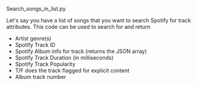 Search_songs_in_list.py

Let's say you have a list of songs that you want to search Spotify for track attributes. This code can be used to search for and return
- Artist genre(s)
- Spotify Track ID
- Spotify Album info for track (returns the JSON array)
- Spotify Track Duration (in milliseconds)
- Spotify Track Popularity
- T/F does the track flagged for explicit content
- Album track number
